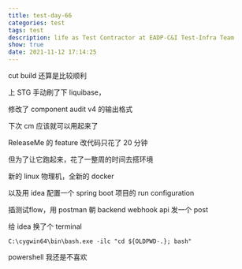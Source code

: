 ```yaml
---
title: test-day-66
categories: test
tags: test
description: life as Test Contractor at EADP-C&I Test-Infra Team
show: true
date: 2021-11-12 17:14:25
---
```

cut build 还算是比较顺利

上 STG 手动刷了下 liquibase，

修改了 component audit v4 的输出格式

下次 cm 应该就可以用起来了

ReleaseMe 的 feature 改代码只花了 20 分钟

但为了让它跑起来，花了一整周的时间去搭环境

新的 linux 物理机，全新的 docker

以及用 idea 配置一个 spring boot 项目的 run configuration

插测试flow，用 postman 朝 backend webhook api 发一个 post

给 idea 换了个 terminal

```
C:\cygwin64\bin\bash.exe -ilc "cd ${OLDPWD-.}; bash"
```

powershell 我还是不喜欢